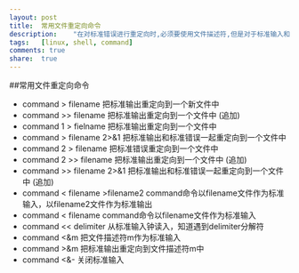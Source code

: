 ```yaml
---
layout:	post
title:	常用文件重定向命令
description:	"在对标准错误进行重定向时,必须要使用文件描述符,但是对于标准输入和输出来说,这不是必需的。"
tags:	[linux, shell, command]
comments: true
share:	true
---
```


##常用文件重定向命令

* command > filename 				把标准输出重定向到一个新文件中
* command >> filename 				把标准输出重定向到一个文件中 (追加)
* command 1 > fielname 				把标准输出重定向到一个文件中
* command > filename 2>&1 			把标准输出和标准错误一起重定向到一个文件中
* command 2 > filename 				把标准错误重定向到一个文件中
* command 2 >> filename 			        把标准输出重定向到一个文件中 (追加)
* command >> filename 2>&1 			把标准输出和标准错误一起重定向到一个文件中 (追加)
* command < filename >filename2 	        command命令以filename文件作为标准输入，以filename2文件作为标准输出
* command < filename 				command命令以filename文件作为标准输入
* command << delimiter 				从标准输入钟读入，知道遇到delimiter分解符
* command <&m 					把文件描述符m作为标准输入
* command >&m 					把标准输出重定向到文件描述符m中
* command <&- 					关闭标准输入